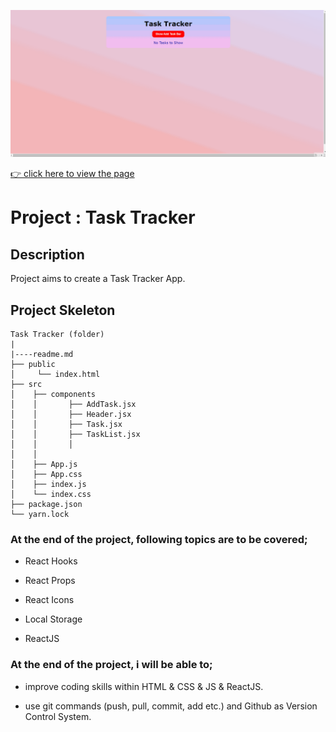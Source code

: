 ![Project Snapshot](screengif.gif)

[👉 click here to view the page](https://msaiduslu.github.io/task-tracker/)

# Project : Task Tracker

## Description

Project aims to create a Task Tracker App.

## Project Skeleton

```
Task Tracker (folder)
|
|----readme.md
├── public
│     └── index.html
├── src
│    ├── components
│    │       ├── AddTask.jsx
│    │       ├── Header.jsx
│    │       ├── Task.jsx
│    │       ├── TaskList.jsx
│    │       │
│    │
│    ├── App.js
│    ├── App.css
│    ├── index.js
│    └── index.css
├── package.json
└── yarn.lock
```

### At the end of the project, following topics are to be covered;

- React Hooks

- React Props

- React Icons

- Local Storage

- ReactJS

### At the end of the project, i will be able to;

- improve coding skills within HTML & CSS & JS & ReactJS.

- use git commands (push, pull, commit, add etc.) and Github as Version Control System.
